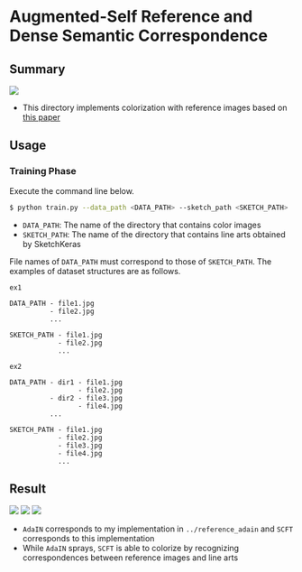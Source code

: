 # Augmented-Self Reference and Dense Semantic Correspondence

## Summary
![](./data/concept.png)

- This directory implements colorization with reference images based on [this paper](https://arxiv.org/pdf/2005.05207.pdf)


## Usage

### Training Phase
Execute the command line below.

```bash
$ python train.py --data_path <DATA_PATH> --sketch_path <SKETCH_PATH>
```
- `DATA_PATH`: The name of the directory that contains color images
- `SKETCH_PATH`: The name of the directory that contains line arts obtained by SketchKeras

File names of `DATA_PATH` must correspond to those of `SKETCH_PATH`. The examples of dataset structures are as follows.

```
ex1

DATA_PATH - file1.jpg
          - file2.jpg
          ...

SKETCH_PATH - file1.jpg
            - file2.jpg
            ...
```

```
ex2

DATA_PATH - dir1 - file1.jpg
                 - file2.jpg
          - dir2 - file3.jpg
                 - file4.jpg
          ...
          
SKETCH_PATH - file1.jpg
            - file2.jpg
            - file3.jpg
            - file4.jpg
            ...
```

## Result
![](./data/result1.png)
![](./data/result2.png)
![](./data/result3.png)

- `AdaIN` corresponds to my implementation in `../reference_adain` and `SCFT` corresponds to this implementation
- While `AdaIN` sprays, `SCFT` is able to colorize by recognizing correspondences between reference images and line arts
